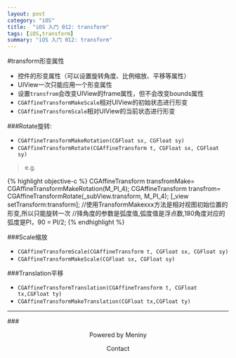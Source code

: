 ```yaml
---
layout: post
category: "iOS"
title:  "iOS 入门 012: transform"
tags: [iOS,transform]
summary: "iOS 入门 012: transform"
---
```

#transform形变属性
* 控件的形变属性（可以设置旋转角度、比例缩放、平移等属性）
* UIView一次只能应用一个形变属性
* 设置`transfrom`会改变UIView的frame属性，但不会改变bounds属性
* `CGAffineTransformMakeScale`相对UIView的初始状态进行形变
* `CGAffineTransformScale`相对UIView的当前状态进行形变

###Rotate旋转:
* `CGAffineTransformMakeRotation(CGFloat sx, CGFloat sy)`
* `CGAffineTransformRotate(CGAffineTransform t, CGFloat sx, CGFloat sy)`

>e.g.

{% highlight objective-c %}
CGAffineTransform  transfromMake= CGAffineTransformMakeRotation(M_PI_4);
CGAffineTransform transfrom= CGAffineTransformRotate(_subView.transform, M_PI_4);
[_view setTransform:transform];
//使用TransformMakexxx方法是相对视图初始位置的形变,所以只能旋转一次
//择角度的参数是弧度值,弧度值是浮点数,180角度对应的弧度是PI，90 = PI/2;
{% endhighlight %}

###Scale缩放
* `CGAffineTransformScale(CGAffineTransform t, CGFloat sx, CGFloat sy)`
* `CGAffineTransformMakeScale(CGFloat sx, CGFloat sy)`

###Translation平移
* `CGAffineTransformTranslation(CGAffineTransform t, CGFloat tx,CGFloat ty)`
* `CGAffineTransformMakeTranslation(CGFloat tx,CGFloat ty)`
    	
***
###<center>Powered by Meniny</center>
<center>Contact <Meniny@qq.com></center>

